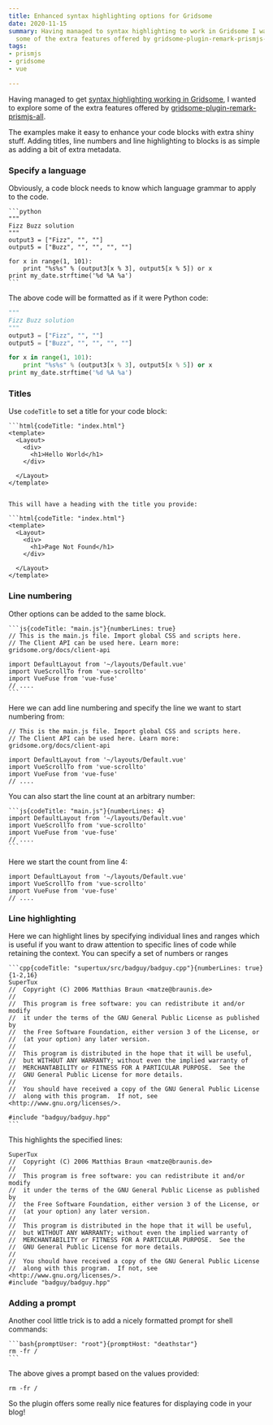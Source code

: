 ```yaml
---
title: Enhanced syntax highlighting options for Gridsome
date: 2020-11-15
summary: Having managed to syntax highlighting to work in Gridsome I wanted to explore
  some of the extra features offered by gridsome-plugin-remark-prismjs-all.
tags:
- prismjs
- gridsome
- vue

---
```

Having managed to get [syntax highlighting working in Gridsome](/syntax-highlighting-gridsome), I wanted to explore some of the extra features offered by [gridsome-plugin-remark-prismjs-all](https://gridsome.org/plugins/gridsome-plugin-remark-prismjs-all).

The examples make it easy to enhance your code blocks with extra shiny stuff. Adding titles, line numbers and line highlighting to blocks is as simple as adding a bit of extra metadata.

### Specify a language

Obviously, a code block needs to know which language grammar to apply to the code.

    ```python
    """
    Fizz Buzz solution
    """
    output3 = ["Fizz", "", ""]
    output5 = ["Buzz", "", "", "", ""]

    for x in range(1, 101):
        print "%s%s" % (output3[x % 3], output5[x % 5]) or x
    print my_date.strftime('%d %A %a')
    ```

The above code will be formatted as if it were Python code:

```python
"""
Fizz Buzz solution
"""
output3 = ["Fizz", "", ""]
output5 = ["Buzz", "", "", "", ""]

for x in range(1, 101):
    print "%s%s" % (output3[x % 3], output5[x % 5]) or x
print my_date.strftime('%d %A %a')
```

### Titles

Use `codeTitle` to set a title for your code block:

```text
```html{codeTitle: "index.html"}
<template>
  <Layout>
    <div>
      <h1>Hello World</h1>
    </div>

  </Layout>
</template>
```
```

This will have a heading with the title you provide:

```html{codeTitle: "index.html"}
<template>
  <Layout>
    <div>
      <h1>Page Not Found</h1>
    </div>

  </Layout>
</template>
```

### Line numbering

Other options can be added to the same block.

    ```js{codeTitle: "main.js"}{numberLines: true}
    // This is the main.js file. Import global CSS and scripts here.
    // The Client API can be used here. Learn more: gridsome.org/docs/client-api

    import DefaultLayout from '~/layouts/Default.vue'
    import VueScrollTo from 'vue-scrollto'
    import VueFuse from 'vue-fuse'
    // ....
    ```

Here we can add line numbering and specify the line we want to start numbering from:

```js{codeTitle: "main.js"}{numberLines: true}
// This is the main.js file. Import global CSS and scripts here.
// The Client API can be used here. Learn more: gridsome.org/docs/client-api

import DefaultLayout from '~/layouts/Default.vue'
import VueScrollTo from 'vue-scrollto'
import VueFuse from 'vue-fuse'
// ....
```

You can also start the line count at an arbitrary number:

    ```js{codeTitle: "main.js"}{numberLines: 4}
    import DefaultLayout from '~/layouts/Default.vue'
    import VueScrollTo from 'vue-scrollto'
    import VueFuse from 'vue-fuse'
    // ....
    ```

Here we start the count from line 4:

```js{codeTitle: "main.js"}{numberLines: 4}
import DefaultLayout from '~/layouts/Default.vue'
import VueScrollTo from 'vue-scrollto'
import VueFuse from 'vue-fuse'
// ....
```

### Line highlighting

Here we can highlight lines by specifying individual lines and ranges which is useful if you want to draw attention to specific lines of code while retaining the context. You can specify a set of numbers or ranges

    ```cpp{codeTitle: "supertux/src/badguy/badguy.cpp"}{numberLines: true}{1-2,16}
    SuperTux
    //  Copyright (C) 2006 Matthias Braun <matze@braunis.de>
    //
    //  This program is free software: you can redistribute it and/or modify
    //  it under the terms of the GNU General Public License as published by
    //  the Free Software Foundation, either version 3 of the License, or
    //  (at your option) any later version.
    //
    //  This program is distributed in the hope that it will be useful,
    //  but WITHOUT ANY WARRANTY; without even the implied warranty of
    //  MERCHANTABILITY or FITNESS FOR A PARTICULAR PURPOSE.  See the
    //  GNU General Public License for more details.
    //
    //  You should have received a copy of the GNU General Public License
    //  along with this program.  If not, see <http://www.gnu.org/licenses/>.

    #include "badguy/badguy.hpp"
    ```

This highlights the specified lines:

```cpp{codeTitle: "supertux/src/badguy/badguy.cpp"}{numberLines: true}{1-2,16}
SuperTux
//  Copyright (C) 2006 Matthias Braun <matze@braunis.de>
//
//  This program is free software: you can redistribute it and/or modify
//  it under the terms of the GNU General Public License as published by
//  the Free Software Foundation, either version 3 of the License, or
//  (at your option) any later version.
//
//  This program is distributed in the hope that it will be useful,
//  but WITHOUT ANY WARRANTY; without even the implied warranty of
//  MERCHANTABILITY or FITNESS FOR A PARTICULAR PURPOSE.  See the
//  GNU General Public License for more details.
//
//  You should have received a copy of the GNU General Public License
//  along with this program.  If not, see <http://www.gnu.org/licenses/>.
#include "badguy/badguy.hpp"
```

### Adding a prompt

Another cool little trick is to add a nicely formatted prompt for shell commands:

    ```bash{promptUser: "root"}{promptHost: "deathstar"}
    rm -fr /
    ```

The above gives a prompt based on the values provided:

```bash{promptUser: "root"}{promptHost: "deathstar"}
rm -fr /
```

So the plugin offers some really nice features for displaying code in your blog!

